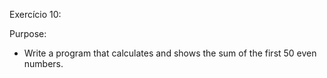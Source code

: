 Exercício 10:

Purpose:

- Write a program that calculates and shows the sum of the first 50 even numbers.
